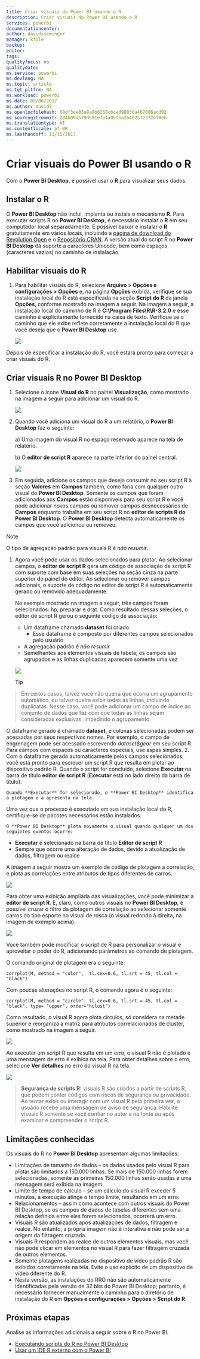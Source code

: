 ```yaml
---
title: Criar visuais do Power BI usando o R
description: Criar visuais do Power BI usando o R
services: powerbi
documentationcenter: 
author: davidiseminger
manager: kfile
backup: 
editor: 
tags: 
qualityfocus: no
qualitydate: 
ms.service: powerbi
ms.devlang: NA
ms.topic: article
ms.tgt_pltfrm: NA
ms.workload: powerbi
ms.date: 09/06/2017
ms.author: davidi
ms.openlocfilehash: 68df3ee83a8a9b8268cbced98830a467066add92
ms.sourcegitcommit: 284b09d579d601e754a05fba2a4025723724f8eb
ms.translationtype: HT
ms.contentlocale: pt-BR
ms.lasthandoff: 11/15/2017
---
```

# <a name="create-power-bi-visuals-using-r"></a>Criar visuais do Power BI usando o R
Com o **Power BI Desktop**, é possível usar o **R** para visualizar seus dados.

## <a name="install-r"></a>Instalar o R
O **Power BI Desktop** não inclui, implanta ou instala o mecanismo **R**. Para executar scripts R no **Power BI Desktop**, é necessário instalar o **R** em seu computador local separadamente. É possível baixar e instalar o **R** gratuitamente em vários locais, incluindo a [página de download do Revolution Open](https://mran.revolutionanalytics.com/download/) e o [Repositório CRAN](https://cran.r-project.org/bin/windows/base/). A versão atual do script R no **Power BI Desktop** dá suporte a caracteres Unicode, bem como espaços (caracteres vazios) no caminho de instalação.

## <a name="enable-r-visuals"></a>Habilitar visuais do R
1. Para habilitar visuais do R, selecione **Arquivo > Opções e configurações > Opções** e, na página **Opções** exibida, verifique se sua instalação local do R está especificada na seção **Script do R** da janela **Opções**, conforme mostrado na imagem a seguir. Na imagem a seguir, a instalação local do caminho de R é **C:\Program Files\R\R-3.2.0** e esse caminho é explicitamente fornecido na caixa de texto. Verifique se o caminho que ele exibe reflete corretamente a instalação local do R que você deseja que o **Power BI Desktop** use.
   
   ![](media/desktop-r-visuals/r-visuals-2.png)

Depois de especificar a instalação do R, você estará pronto para começar a criar visuais do R.

## <a name="create-r-visuals-in-power-bi-desktop"></a>Criar visuais R no Power BI Desktop
1. Selecione o ícone **Visual do R** no painel **Visualização**, como mostrado na imagem a seguir para adicionar um visual do R.
   
   ![](media/desktop-r-visuals/r-visuals-3.png)
2. Quando você adiciona um visual do R a um relatório, o **Power BI Desktop** faz o seguinte:
   
   a) Uma imagem do visual R no espaço reservado aparece na tela de relatório.
   
   b) O **editor de script R** aparece na parte inferior do painel central.
   
   ![](media/desktop-r-visuals/r-visuals-4.png)
3. Em seguida, adicione os campos que deseja consumir no seu script R à seção **Valores** em **Campos** também, como faria com qualquer outro visual do **Power BI Desktop**. Somente os campos que foram adicionados aos **Campos** estão disponíveis para seu script R e você pode adicionar novos campos ou remover campos desnecessários de **Campos** enquanto trabalha em seu script R no **editor de scripts R do Power BI Desktop**. O **Power BI Desktop** detecta automaticamente os campos que você adicionou ou removeu.

> [!NOTE]
> O tipo de agregação padrão para visuais R é *não resumir*.
> 
> 

1. Agora você pode usar os dados selecionados para plotar. Ao selecionar campos, o **editor de script R** gera um código de associação de script R com suporte com base em suas seleções na seção cinza na parte superior do painel do editor. Ao selecionar ou remover campos adicionais, o suporte de código no editor de script R é automaticamente gerado ou removido adequadamente.
   
   No exemplo mostrado na imagem a seguir, três campos foram selecionados: hp, preparar e drat. Como resultado dessas seleções, o editor de script R gerou o seguinte código de associação:
   
   * Um dataframe chamado **dataset** foi criado
     * Esse dataframe é composto por diferentes campos selecionados pelo usuário
   * A agregação padrão é *não resumir*
   * Semelhantes aos elementos visuais de tabela, os campos são agrupados e as linhas duplicadas aparecem somente uma vez
   
   ![](media/desktop-r-visuals/r-visuals-5.png)
   
   > [!TIP]
> Em certos casos, talvez você não queira que ocorra um agrupamento automático, ou talvez queira exibir todas as linhas, incluindo duplicatas. Nesse caso, você pode adicionar um campo de índice ao conjunto de dados que faz com que todas as linhas sejam consideradas exclusivas, impedindo o agrupamento.
   > 
   > 
   
   O dataframe gerado é chamado **dataset**, e colunas selecionadas podem ser acessadas por seus respectivos nomes. Por exemplo, o campo de engrenagem pode ser acessado escrevendo *dataset$gear* em seu script R. Para campos com espaços ou caracteres especiais, use aspas simples.
2. Com o dataframe gerado automaticamente pelos campos selecionados, você está pronto para escrever um script R que resulta em plotar ao dispositivo padrão R. Quando o script for concluído, selecione **Executar** na barra de título **editor de script R** (**Executar** está no lado direito da barra de título).
   
    Quando **Executar** for selecionado, o **Power BI Desktop** identifica a plotagem e a apresenta na tela.
   Uma vez que o processo é executado em sua instalação local do R, certifique-se de pacotes necessários estão instalados.
   
    O **Power BI Desktop** plota novamente o visual quando qualquer um dos seguintes eventos ocorre:
   
   * **Executar** é selecionado na barra de título **Editor de script R**
   * Sempre que ocorre uma alteração de dados, devido à atualização de dados, filtragem ou realce

A imagem a seguir mostra um exemplo de código de plotagem a correlação, e plota as correlações entre atributos de tipos diferentes de carros.

![](media/desktop-r-visuals/r-visuals-6.png)

Para obter uma exibição ampliada das visualizações, você pode minimizar a **editor de script R**. E, claro, como outros visuais no **Power BI Desktop**, é possível cruzar o filtro da plotagem de correlação ao selecionar somente carros do tipo esporte no visual de rosca (o visual redondo à direita, na imagem de exemplo acima).

![](media/desktop-r-visuals/r-visuals-7.png)

Você também pode modificar o script de R para personalizar o visual e aproveitar o poder do R, adicionando parâmetros ao comando de plotagem.

O comando original de plotagem era o seguinte:

    corrplot(M, method = "color",  tl.cex=0.6, tl.srt = 45, tl.col = "black")

Com poucas alterações no script R, o comando agora é o seguinte:

    corrplot(M, method = "circle", tl.cex=0.6, tl.srt = 45, tl.col = "black", type= "upper", order="hclust")

Como resultado, o visual R agora plota círculos, só considera na metade superior e reorganiza a matriz para atributos correlacionados de cluster, como mostrado na imagem a seguir.

![](media/desktop-r-visuals/r-visuals-8.png)

Ao executar um script R que resulta em um erro, o visual R não é plotado e uma mensagem de erro é exibida na tela. Para obter detalhes sobre o erro, selecione **Ver detalhes** no erro do visual R na tela.

![](media/desktop-r-visuals/r-visuals-9.png)

> **Segurança de scripts R:** visuais R são criados a partir de scripts R, que podem conter códigos com riscos de segurança ou privacidade. Ao tentar exibir ou interagir com um visual R pela primeira vez, o usuário recebe uma mensagem de aviso de segurança. Habilite visuais R somente se você confiar no autor e na fonte ou após examinar e compreender o script R.
> 
> 

## <a name="known-limitations"></a>Limitações conhecidas
Os visuais do R no **Power BI Desktop** apresentam algumas limitações:

* Limitações de tamanho de dados – os dados usados pelo visual R para plotar são limitados a 150.000 linhas. Se mais de 150.000 linhas forem selecionadas, somente as primeiras 150.000 linhas serão usadas e uma mensagem será exibida na imagem.
* Limite de tempo de cálculo – se um cálculo do visual R exceder 5 minutos, a execução atinge o tempo limite, resultando em um erro.
* Relacionamentos – assim como acontece com outros visuais do Power BI Desktop, se os campos de dados de tabelas diferentes sem uma relação definida entre eles forem selecionados, ocorrerá um erro.
* Visuais R são atualizados após atualizações de dados, filtragem e realce. No entanto, a própria imagem não é interativa e não pode ser a origem da filtragem cruzada.
* Visuais R respondem ao realce de outros elementos visuais, mas você não pode clicar em elementos no visual R para fazer filtragem cruzada de outros elementos.
* Somente plotagens realizadas no dispositivo de vídeo padrão R são exibidos corretamente na tela. Evite o uso explícito de um dispositivo de vídeo diferente do R.
* Nesta versão, as instalações do RRO não são automaticamente identificadas pela versão de 32 bits do Power BI Desktop; portanto, é necessário fornecer manualmente o caminho para o diretório de instalação do R em **Opções e configurações > Opções > Script do R**.

## <a name="next-steps"></a>Próximas etapas
Analise as informações adicionais a seguir sobre o R no Power BI.

* [Executando scripts do R no Power BI Desktop](desktop-r-scripts.md)
* [Usar um IDE R externo com o Power BI](desktop-r-ide.md)

